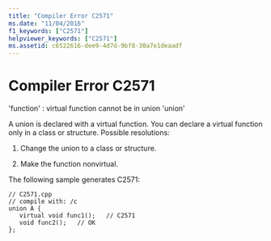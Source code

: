 ```yaml
---
title: "Compiler Error C2571"
ms.date: "11/04/2016"
f1_keywords: ["C2571"]
helpviewer_keywords: ["C2571"]
ms.assetid: c6522616-dee9-4d7d-9bf8-30a7e1deaadf
---
```

# Compiler Error C2571

'function' : virtual function cannot be in union 'union'

A union is declared with a virtual function. You can declare a virtual function only in a class or structure.  Possible resolutions:

1. Change the union to a class or structure.

1. Make the function nonvirtual.

The following sample generates C2571:

```
// C2571.cpp
// compile with: /c
union A {
   virtual void func1();   // C2571
   void func2();   // OK
};
```